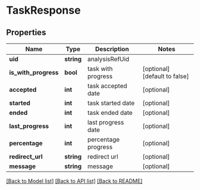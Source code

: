 # TaskResponse

## Properties
Name | Type | Description | Notes
------------ | ------------- | ------------- | -------------
**uid** | **string** | analysisRefUid | 
**is_with_progress** | **bool** | task with progress | [optional] [default to false]
**accepted** | **int** | task accepted date | [optional] 
**started** | **int** | task started date | [optional] 
**ended** | **int** | task ended date | [optional] 
**last_progress** | **int** | last progress date | [optional] 
**percentage** | **int** | percentage progress | [optional] 
**redirect_url** | **string** | redirect url | [optional] 
**message** | **string** | message | [optional] 

[[Back to Model list]](../README.md#documentation-for-models) [[Back to API list]](../README.md#documentation-for-api-endpoints) [[Back to README]](../README.md)



